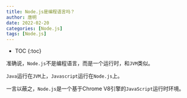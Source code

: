 ```yaml
---
title: Node.js是编程语言吗？
author: 唐明
date: 2022-02-20
categories: [Node.js]
tags: [Node.js]
---
```

* TOC
{:toc}

准确说，`Node.js`不是编程语言，而是一个运行时，和`JVM`类似。

`Java`运行在`JVM`上，`Javascript`运行在`Node.js`上。

一言以蔽之，`Node.js`是一个基于Chrome V8引擎的`JavaScript`运行时环境。